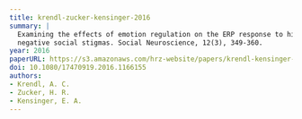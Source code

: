 ```yaml
---
title: krendl-zucker-kensinger-2016
summary: |
  Examining the effects of emotion regulation on the ERP response to highly
  negative social stigmas. Social Neuroscience, 12(3), 349-360.
year: 2016
paperURL: https://s3.amazonaws.com/hrz-website/papers/krendl-kensinger-2016.pdf
doi: 10.1080/17470919.2016.1166155
authors:
- Krendl, A. C.
- Zucker, H. R. 
- Kensinger, E. A.
---
```

